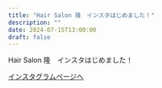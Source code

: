 ```yaml
---
title: "Hair Salon 隆　インスタはじめました！"
description: ""
date: 2024-07-15T13:00:00
draft: false
---
```


Hair Salon 隆　インスタはじめました！


<a href="https://www.instagram.com/hair.salon.ryu/">インスタグラムページへ</a>